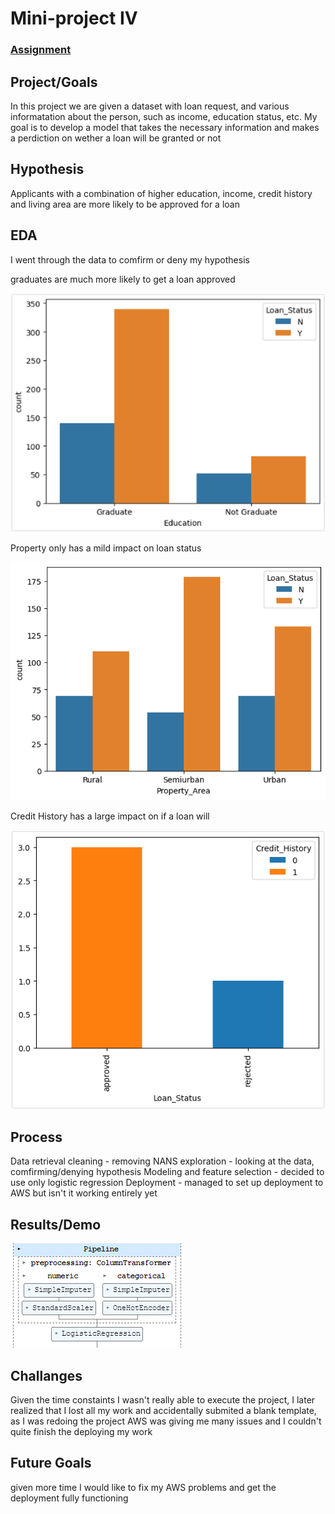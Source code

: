 # Mini-project IV

### [Assignment](assignment.md)

## Project/Goals
In this project we are given a dataset with loan request, and various informatation about the person, such as income, education status, etc. My goal is to develop a model that takes the necessary information and makes a perdiction on wether a loan will be granted or not

## Hypothesis
Applicants with a combination of higher education, income, credit history and living area are more likely to be approved for a loan


## EDA 
I went through the data to comfirm or deny my hypothesis

graduates are much more likely to get a loan approved

<img src="images/education.png">

Property only has a mild impact on loan status

<img src="images/propertyArea.png">

Credit History has a large impact on if a loan will

<img src="images/credit.png">

## Process
Data retrieval
cleaning - removing NANS
exploration - looking at the data, comfirming/denying hypothesis
Modeling and feature selection - decided to use only logistic regression
Deployment - managed to set up deployment to AWS but isn't it working entirely yet


## Results/Demo
<img src="images/pipeline.png">

## Challanges 
Given the time constaints I wasn't really able to execute the project, I later realized that I lost all my work and accidentally submited a blank template, as I was redoing the project AWS was giving me many issues and I couldn't quite finish the deploying my work

## Future Goals
given more time I would like to fix my AWS problems and get the deployment fully functioning